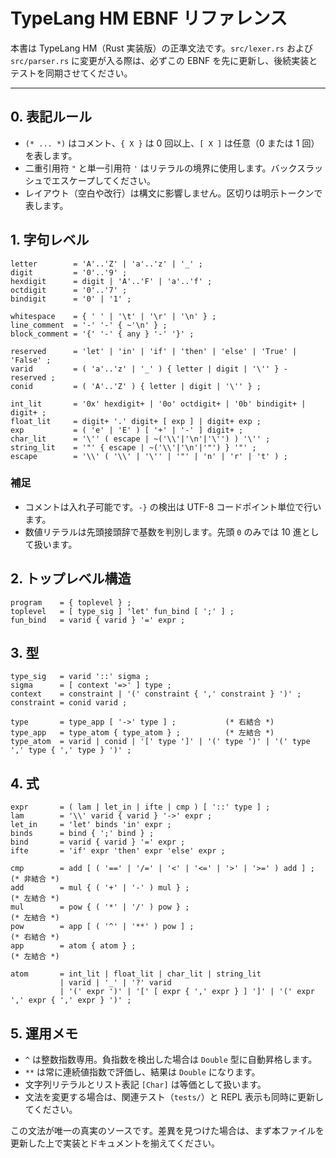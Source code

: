 <!-- パス: EBNF.md -->
<!-- 役割: TypeLang HM の正式な EBNF 仕様を提示するリファレンス -->
<!-- 意図: 実装・テスト・教材で共有する唯一の文法定義を提供する -->
<!-- 関連ファイル: README.md, src/parser.rs, src/lexer.rs -->

# TypeLang HM EBNF リファレンス

本書は TypeLang HM（Rust 実装版）の正準文法です。`src/lexer.rs` および `src/parser.rs` に変更が入る際は、必ずこの EBNF を先に更新し、後続実装とテストを同期させてください。

---

## 0. 表記ルール
- `(* ... *)` はコメント、`{ X }` は 0 回以上、`[ X ]` は任意（0 または 1 回）を表します。
- 二重引用符 `"` と単一引用符 `'` はリテラルの境界に使用します。バックスラッシュでエスケープしてください。
- レイアウト（空白や改行）は構文に影響しません。区切りは明示トークンで表します。

## 1. 字句レベル
```
letter        = 'A'..'Z' | 'a'..'z' | '_' ;
digit         = '0'..'9' ;
hexdigit      = digit | 'A'..'F' | 'a'..'f' ;
octdigit      = '0'..'7' ;
bindigit      = '0' | '1' ;

whitespace    = { ' ' | '\t' | '\r' | '\n' } ;
line_comment  = '-' '-' { ~'\n' } ;
block_comment = '{' '-' { any } '-' '}' ;

reserved      = 'let' | 'in' | 'if' | 'then' | 'else' | 'True' | 'False' ;
varid         = ( 'a'..'z' | '_' ) { letter | digit | '\'' } - reserved ;
conid         = ( 'A'..'Z' ) { letter | digit | '\'' } ;

int_lit       = '0x' hexdigit+ | '0o' octdigit+ | '0b' bindigit+ | digit+ ;
float_lit     = digit+ '.' digit+ [ exp ] | digit+ exp ;
exp           = ( 'e' | 'E' ) [ '+' | '-' ] digit+ ;
char_lit      = '\'' ( escape | ~('\\'|'\n'|'\'') ) '\'' ;
string_lit    = '"' { escape | ~('\\'|'\n'|'"') } '"' ;
escape        = '\\' ( '\\' | '\'' | '"' | 'n' | 'r' | 't' ) ;
```

### 補足
- コメントは入れ子可能です。`-}` の検出は UTF-8 コードポイント単位で行います。
- 数値リテラルは先頭接頭辞で基数を判別します。先頭 `0` のみでは 10 進として扱います。

## 2. トップレベル構造
```
program    = { toplevel } ;
toplevel   = [ type_sig ] 'let' fun_bind [ ';' ] ;
fun_bind   = varid { varid } '=' expr ;
```

## 3. 型
```
type_sig   = varid '::' sigma ;
sigma      = [ context '=>' ] type ;
context    = constraint | '(' constraint { ',' constraint } ')' ;
constraint = conid varid ;

type       = type_app [ '->' type ] ;           (* 右結合 *)
type_app   = type_atom { type_atom } ;          (* 左結合 *)
type_atom  = varid | conid | '[' type ']' | '(' type ')' | '(' type ',' type { ',' type } ')' ;
```

## 4. 式
```
expr       = ( lam | let_in | ifte | cmp ) [ '::' type ] ;
lam        = '\\' varid { varid } '->' expr ;
let_in     = 'let' binds 'in' expr ;
binds      = bind { ';' bind } ;
bind       = varid { varid } '=' expr ;
ifte       = 'if' expr 'then' expr 'else' expr ;

cmp        = add [ ( '==' | '/=' | '<' | '<=' | '>' | '>=' ) add ] ; (* 非結合 *)
add        = mul { ( '+' | '-' ) mul } ;                             (* 左結合 *)
mul        = pow { ( '*' | '/' ) pow } ;                             (* 左結合 *)
pow        = app [ ( '^' | '**' ) pow ] ;                            (* 右結合 *)
app        = atom { atom } ;                                         (* 左結合 *)

atom       = int_lit | float_lit | char_lit | string_lit
           | varid | '_' | '?' varid
           | '(' expr ')' | '[' [ expr { ',' expr } ] ']' | '(' expr ',' expr { ',' expr } ')' ;
```

## 5. 運用メモ
- `^` は整数指数専用。負指数を検出した場合は `Double` 型に自動昇格します。
- `**` は常に連続値指数で評価し、結果は `Double` になります。
- 文字列リテラルとリスト表記 `[Char]` は等価として扱います。
- 文法を変更する場合は、関連テスト（`tests/`）と REPL 表示も同時に更新してください。

この文法が唯一の真実のソースです。差異を見つけた場合は、まず本ファイルを更新した上で実装とドキュメントを揃えてください。
